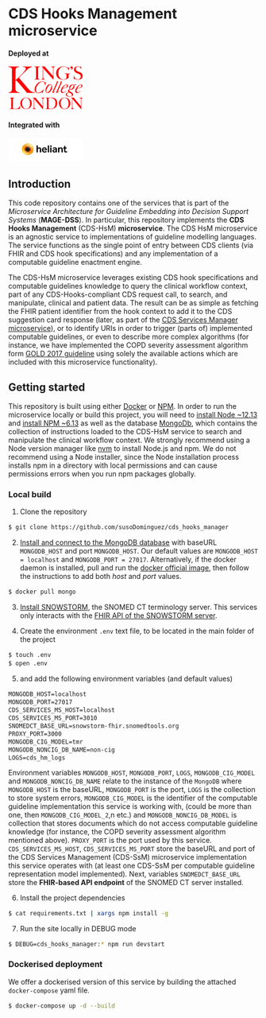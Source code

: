 # CDS Hooks Management microservice

#### Deployed at

<img src="Kings_College_London-logo.png" width="150">

#### Integrated with

<img src="heliant_logo.jpeg" width="150">

## Introduction

This code repository contains one of the services that is part of the *Microservice Architecture for Guideline Embedding into Decision Support Systems* (**MAGE-DSS**). In particular, this repository implements the **CDS Hooks Management** (CDS-HsM) **microservice**. The CDS HsM microservice is an agnostic service to implementations of guideline modelling languages. The service functions as the single point of entry between CDS clients (via FHIR and CDS hook specifications) and any implementation of a computable guideline enactment engine.

The CDS-HsM microservice leverages existing CDS hook specifications and computable guidelines knowledge to query the clinical workflow context, part of any CDS-Hooks-compliant CDS request call, to search, and manipulate, clinical and patient data. The result can be as simple as fetching the FHIR patient identifier from the hook context to add it to the CDS suggestion card response (later, as part of the [CDS Services Manager microservice](https://github.com/susoDominguez/cds-services-manager)), or to identify URIs in order to trigger (parts of) implemented computable guidelines, or even to describe more complex algorithms (for instance, we have implemented the COPD severity assessment algorithm form [GOLD 2017 guideline](https://goldcopd.org/wp-content/uploads/2017/02/wms-GOLD-2017-FINAL.pdf) using solely the available actions which are included with this microservice functionality).

## Getting started

This repository is built using either [Docker](https://www.docker.com/) or [NPM](https://www.npmjs.com/). In order to run the microservice locally or build this project, you will need to [install Node ~12.13](https://nodejs.org/en/download/) and [install NPM ~6.13](https://www.npmjs.com/) as well as the database [MongoDb](https://www.mongodb.com/), which contains the collection of instructions loaded to the CDS-HsM service to search and manipulate the clinical workflow context. We strongly recommend using a Node version manager like [nvm](https://github.com/nvm-sh/nvm) to install Node.js and npm. We do not recommend using a Node installer, since the Node installation process installs npm in a directory with local permissions and can cause permissions errors when you run npm packages globally.

###  Local build

1. Clone the repository

```sh
$ git clone https://github.com/susoDominguez/cds_hooks_manager
```
2. [Install and connect to the MongoDB database](https://www.mongodb.com/) with baseURL `MONGODB_HOST` and port `MONGODB_HOST`. Our default values are `MONGODB_HOST = localhost` and `MONGODB_PORT = 27017`. Alternatively, if the docker daemon is installed, pull and run the [docker official image](https://hub.docker.com/_/mongo), then follow the instructions to add both *host* and *port* values.

```sh
$ docker pull mongo
```

3. [Install SNOWSTORM](https://github.com/IHTSDO/snowstorm), the SNOMED CT terminology server. This services only interacts with the [FHIR API of the SNOWSTORM server](https://github.com/IHTSDO/snowstorm/blob/master/docs/using-the-fhir-api.md).

4. Create the environment `.env` text file, to be located in the main folder of the project

```sh
$ touch .env
$ open .env
```

5. and add the following environment variables (and default values)

```
MONGODB_HOST=localhost
MONGODB_PORT=27017
CDS_SERVICES_MS_HOST=localhost
CDS_SERVICES_MS_PORT=3010
SNOMEDCT_BASE_URL=snowstorm-fhir.snomedtools.org
PROXY_PORT=3000
MONGODB_CIG_MODEL=tmr
MONGODB_NONCIG_DB_NAME=non-cig
LOGS=cds_hm_logs
```
Environment variables `MONGODB_HOST`, `MONGODB_PORT`, `LOGS`, `MONGODB_CIG_MODEL` and `MONGODB_NONCIG_DB_NAME` relate to the instance of the `MongoDB` where `MONGODB_HOST` is the baseURL, `MONGODB_PORT` is the port, `LOGS` is the collection to store system errors, `MONGODB_CIG_MODEL` is the identifier of the computable guideline implementation this service is working with, (could be more than one, then `MONGODB_CIG_MODEL_2`,n etc.) and `MONGODB_NONCIG_DB_MODEL` is collection that stores documents which do not access computable guideline knowledge (for instance, the COPD severity assessment algorithm mentioned above). `PROXY_PORT` is the port used by this service.
`CDS_SERVICES_MS_HOST`, `CDS_SERVICES_MS_PORT` store the baseURL and port of the CDS Services Management (CDS-SsM) microservice implementation this service operates with (at least one CDS-SsM per computable guideline representation model implemented). Next, variables `SNOMEDCT_BASE_URL` store the **FHIR-based API endpoint** of the SNOMED CT server installed.



6. Install the project dependencies

```sh
$ cat requirements.txt | xargs npm install -g
```

7. Run the site locally in DEBUG mode

```sh
$ DEBUG=cds_hooks_manager:* npm run devstart
```

### Dockerised deployment

We offer a dockerised version of this service by building the attached `docker-compose` yaml file.

```sh
$ docker-compose up -d --build
```